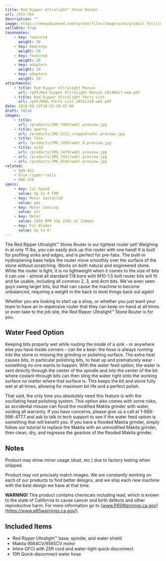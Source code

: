 ```yaml
---
title: Red Ripper Ultralight™ Stone Router
url: /015-764
description: ""
image: https://omegadiamond.com/system/files/imagecache/product_full/images/products/IMG_6600%28web%29.jpg
sellable: true
taxonomies: 
    - key: featured
      weight: 30
    - key: bearings
      weight: 50
    - key: featured
      weight: 20
    - key: adapters
      weight: 10
    - key: adapters
      weight: 10
attachments:
    - title: Red Ripper Ultralight Manual
      url: /pdf/Red Ripper Ultralight Manual 20140617-web.pdf
    - title: Red Ripper Ultralight Parts List
      url: /pdf/RRUL Parts List_20141210-web.pdf
date: 2018-09-13T10:52:28-07:00
draft: false
images:
    - title:
      url: /products/IMG_7465(web).preview.jpg
    - title: qwerty
      url: /products/IMG_2211_cropped(web).preview.jpg
    - title: fdsa
      url: /products/IMG_1498(web)_0.preview.jpg
    - title: asfd
      url: /products/IMG_1479(web).preview.jpg
    - url: /products/IMG_7441(web).preview.jpg
    - url: /products/IMG_6542(web).preview.jpg
related:
    - 949-931
    - blue-ripper-rails
    - 046-326
specs: 
    - key: Cut Speed    
      value: Up to 4 FPM
    - key: Motor Installed
      value: yes
    - key: Motor Cooling
      value: air
    - key: Motor
      value: 3450 RPM 5hp 220v at 22Amps
    - key: Fit Blades
      value: Up to 6"
---
```


The Red Ripper Ultralight™ Stone Router is our lightest router yet! Weighing in at only 11 lbs, you can easily pick up this router with one hand! It is built for profiling sinks and edges, and is perfect for pre-fabs. The built-in hydroplaning base helps the router move smoothly over the surface of the stone without scratching. Works on both natural and engineered stone. While the router is light, it is no lightweight when it comes to the size of bits it can use - almost all standard 7/8 bore with M10-1.5 bolt router bits will fit and be usable, including all common 2, 3, and 4cm bits.  We've even seen guys swing larger bits, but that can cause the machine to become unbalanced, requiring a weight in the back to level things back out again!

Whether you are looking to start up a shop, or whether you just want your team to have an in-expensive router that they can keep on-hand at all times or even take to the job site, the Red Ripper Ultralight™ Stone Router is for you.

## Water Feed Option
   
Keeping bits properly wet while routing the inside of a sink - or anywhere else you have inside corners - can be a bear: the hose is always running into the stone or missing the grinding or polishing surface. The extra heat causes bits, in particular polishing bits, to heat up and prematurely wear - something no one wants to happen. With the water feed option, the water is sent directly through the center of the spindle and into the center of the bit where coolant-through bits can then sling the water right onto the working surface no matter where that surface is. This keeps the bit and stone fully wet at all times, allowing for maximum bit life and a perfect polish.

That said, the only time you absolutely need this feature is with the oscillating head polishing system. This option also comes with some risks, as accidental misuse can flood the modified Makita grinder with water, voiding all warranty. If you have concerns, please give us a call at 1-888-996-4777 and ask to talk to tech support to see if the water feed option is something that will benefit you. If you have a flooded Makita grinder, simply follow our tutorial to replace the Makita with an unmodified Makita grinder, then clean, dry, and regrease the gearbox of the flooded Makita grinder.

## Notes 

Product may show minor usage (dust, etc.) due to factory testing when shipped.

Product may not precisely match images. We are constantly working on each of our products to find better designs, and we ship each new machine with the best design we have at that time.

**WARNING!** This product contains chemicals including lead, which is known to the state of California to cause cancer and birth defects and other reproductive harm. 
For more information go to [www.P65Warnings.ca.gov](https://www.p65warnings.ca.gov/).

## Included Items

* Red Ripper Ultralight™ base, spindle, and water shield
* Makita 9564CV/9565CV motor
* Inline GFCI with 25ft cord and water-tight quick-disconnect
* 10ft Quick-disconnect water hose
